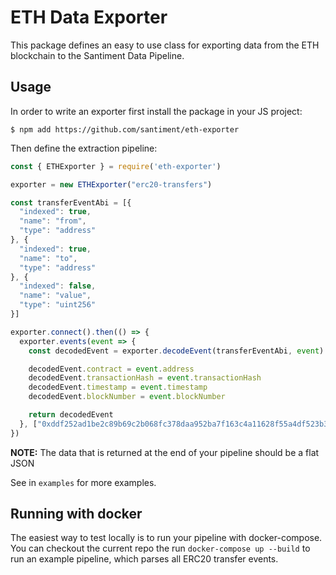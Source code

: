 # ETH Data Exporter

This package defines an easy to use class for exporting data from the ETH blockchain to the Santiment Data Pipeline.

## Usage

In order to write an exporter first install the package in your JS project:

```
$ npm add https://github.com/santiment/eth-exporter
```

Then define the extraction pipeline:

```js
const { ETHExporter } = require('eth-exporter')

exporter = new ETHExporter("erc20-transfers")

const transferEventAbi = [{
  "indexed": true,
  "name": "from",
  "type": "address"
}, {
  "indexed": true,
  "name": "to",
  "type": "address"
}, {
  "indexed": false,
  "name": "value",
  "type": "uint256"
}]

exporter.connect().then(() => {
  exporter.events(event => {
    const decodedEvent = exporter.decodeEvent(transferEventAbi, event)

    decodedEvent.contract = event.address
    decodedEvent.transactionHash = event.transactionHash
    decodedEvent.timestamp = event.timestamp
    decodedEvent.blockNumber = event.blockNumber

    return decodedEvent
  }, ["0xddf252ad1be2c89b69c2b068fc378daa952ba7f163c4a11628f55a4df523b3ef"])
})
```

**NOTE:** The data that is returned at the end of your pipeline should be a flat JSON

See in `examples` for more examples.

## Running with docker

The easiest way to test locally is to run your pipeline with docker-compose. You can checkout the current repo the run `docker-compose up --build` to run an example pipeline, which parses all ERC20 transfer events.